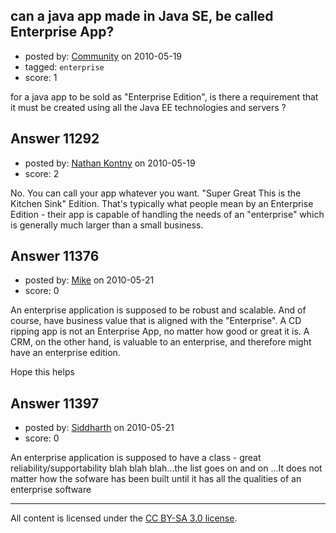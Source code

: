 ## can a java app made in Java SE, be called Enterprise App?

- posted by: [Community](https://stackexchange.com/users/-1/-1-community) on 2010-05-19
- tagged: `enterprise`
- score: 1

for a java app to be sold as "Enterprise Edition", is there a requirement that it must be created using all the Java EE technologies and servers ?




## Answer 11292

- posted by: [Nathan Kontny](https://stackexchange.com/users/-1/973-nathan-kontny) on 2010-05-19
- score: 2

No. You can call your app whatever you want. "Super Great This is the Kitchen Sink" Edition. That's typically what people mean by an Enterprise Edition - their app is capable of handling the needs of an "enterprise" which is generally much larger than a small business.  


## Answer 11376

- posted by: [Mike](https://stackexchange.com/users/-1/2696-mike) on 2010-05-21
- score: 0

An enterprise application is supposed to be robust and scalable. And of course, have business value that is aligned with the "Enterprise".
A CD ripping app is not an Enterprise App, no matter how good or great it is.
A CRM, on the other hand, is valuable to an enterprise, and therefore might have an enterprise edition.

Hope this helps



## Answer 11397

- posted by: [Siddharth](https://stackexchange.com/users/-1/969-siddharth) on 2010-05-21
- score: 0

An enterprise application is supposed to have a class - great reliability/supportability blah blah blah...the list goes on and on ...It does not matter how the sofware has been built until it has all the qualities of an enterprise software




---

All content is licensed under the [CC BY-SA 3.0 license](https://creativecommons.org/licenses/by-sa/3.0/).
